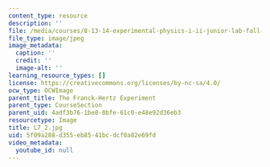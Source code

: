 ```yaml
---
content_type: resource
description: ''
file: /media/courses/8-13-14-experimental-physics-i-ii-junior-lab-fall-2016-spring-2017/5f09a288d355eb8541bcdcf0a82e69fd_L7_2.jpg
file_type: image/jpeg
image_metadata:
  caption: ''
  credit: ''
  image-alt: ''
learning_resource_types: []
license: https://creativecommons.org/licenses/by-nc-sa/4.0/
ocw_type: OCWImage
parent_title: The Franck-Hertz Experiment
parent_type: CourseSection
parent_uid: 4adf3b76-1be8-0bfe-61c0-e48e92d36eb3
resourcetype: Image
title: L7_2.jpg
uid: 5f09a288-d355-eb85-41bc-dcf0a82e69fd
video_metadata:
  youtube_id: null
---
```

